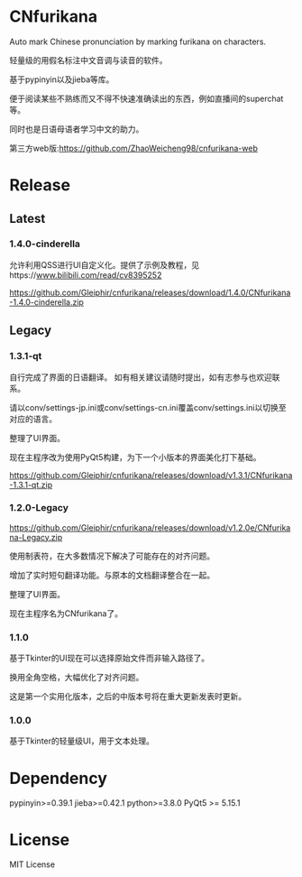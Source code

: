 # CNfurikana

Auto mark Chinese pronunciation by marking furikana on characters.

轻量级的用假名标注中文音调与读音的软件。

基于pypinyin以及jieba等库。

便于阅读某些不熟练而又不得不快速准确读出的东西，例如直播间的superchat等。

同时也是日语母语者学习中文的助力。

第三方web版:https://github.com/ZhaoWeicheng98/cnfurikana-web

# Release
## Latest
### 1.4.0-cinderella
允许利用QSS进行UI自定义化。提供了示例及教程，见https://www.bilibili.com/read/cv8395252

https://github.com/Gleiphir/cnfurikana/releases/download/1.4.0/CNfurikana-1.4.0-cinderella.zip

## Legacy
### 1.3.1-qt
自行完成了界面的日语翻译。
如有相关建议请随时提出，如有志参与也欢迎联系。

请以conv/settings-jp.ini或conv/settings-cn.ini覆盖conv/settings.ini以切换至对应的语言。

整理了UI界面。

现在主程序改为使用PyQt5构建，为下一个小版本的界面美化打下基础。

https://github.com/Gleiphir/cnfurikana/releases/download/v1.3.1/CNfurikana-1.3.1-qt.zip




### 1.2.0-Legacy

https://github.com/Gleiphir/cnfurikana/releases/download/v1.2.0e/CNfurikana-Legacy.zip

使用制表符，在大多数情况下解决了可能存在的对齐问题。

增加了实时短句翻译功能。与原本的文档翻译整合在一起。

整理了UI界面。

现在主程序名为CNfurikana了。




### 1.1.0
基于Tkinter的UI现在可以选择原始文件而非输入路径了。

换用全角空格，大幅优化了对齐问题。

这是第一个实用化版本，之后的中版本号将在重大更新发表时更新。




### 1.0.0
基于Tkinter的轻量级UI，用于文本处理。


# Dependency

pypinyin>=0.39.1
jieba>=0.42.1
python>=3.8.0
PyQt5 >= 5.15.1

# License
MIT License
